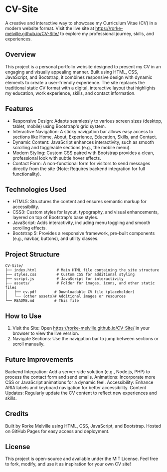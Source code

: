 # CV-Site
A creative and interactive way to showcase my Curriculum Vitae (CV) in a modern website format. Visit the live site at https://rorke-melville.github.io/CV-Site/ to explore my professional journey, skills, and experiences.

## Overview
This project is a personal portfolio website designed to present my CV in an engaging and visually appealing manner. Built using HTML, CSS, JavaScript, and Bootstrap, it combines responsive design with dynamic elements to create a user-friendly experience. The site replaces the traditional static CV format with a digital, interactive layout that highlights my education, work experience, skills, and contact information.

## Features
- Responsive Design: Adapts seamlessly to various screen sizes (desktop, tablet, mobile) using Bootstrap's grid system.
- Interactive Navigation: A sticky navigation bar allows easy access to sections like Home, About, Experience, Education, Skills, and Contact.
- Dynamic Content: JavaScript enhances interactivity, such as smooth scrolling and toggleable sections (e.g., the mobile menu).
- Modern Styling: Custom CSS paired with Bootstrap provides a clean, professional look with subtle hover effects.
- Contact Form: A non-functional form for visitors to send messages directly from the site (Note: Requires backend integration for full functionality).

## Technologies Used
- HTML5: Structures the content and ensures semantic markup for accessibility.
- CSS3: Custom styles for layout, typography, and visual enhancements, layered on top of Bootstrap's base styles.
- JavaScript: Adds interactivity, including menu toggling and smooth scrolling effects.
- Bootstrap 5: Provides a responsive framework, pre-built components (e.g., navbar, buttons), and utility classes.

## Project Structure
```
CV-Site/
├── index.html         # Main HTML file containing the site structure
├── styles.css         # Custom CSS for additional styling
├── script.js          # JavaScript for interactivity
├── assets/            # Folder for images, icons, and other static files
│   ├── cv.pdf        # Downloadable CV file (placeholder)
│   └── (other assets)# Additional images or resources
└── README.md         # This file
```
## How to Use
1. Visit the Site: Open https://rorke-melville.github.io/CV-Site/ in your browser to view the live version.
2. Navigate Sections: Use the navigation bar to jump between sections or scroll manually.

## Future Improvements
Backend Integration: Add a server-side solution (e.g., Node.js, PHP) to process the contact form and send emails.
Animations: Incorporate more CSS or JavaScript animations for a dynamic feel.
Accessibility: Enhance ARIA labels and keyboard navigation for better accessibility.
Content Updates: Regularly update the CV content to reflect new experiences and skills.

## Credits
Built by Rorke Melville using HTML, CSS, JavaScript, and Bootstrap.
Hosted on GitHub Pages for easy access and deployment.
## License
This project is open-source and available under the MIT License. Feel free to fork, modify, and use it as inspiration for your own CV site!
